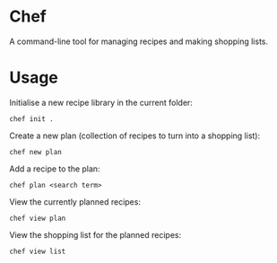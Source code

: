 # Chef

A command-line tool for managing recipes and making shopping lists.

# Usage

Initialise a new recipe library in the current folder:

```shell
chef init .
```

Create a new plan (collection of recipes to turn into a shopping list):

```shell
chef new plan 
```

Add a recipe to the plan:

```shell
chef plan <search term> 
```

View the currently planned recipes:

```shell
chef view plan 
```

View the shopping list for the planned recipes:

```shell
chef view list 
```